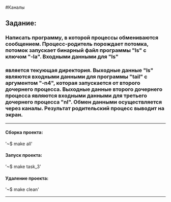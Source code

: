 #Каналы
## Задание:
### Написать программу, в которой процессы обмениваются сообщением. Процесс-родитель порождает потомка, потомок запускает бинарный файл программы "ls" с ключом "-la". Входными данными для "ls"
### является текующая директория. Выходные данные "ls" являются входными данными для программы "tail" c аргументом "-n4", которая запускается от второго дочернего процесса. Выходные данные второго дочернего процесса являются входными данными для третьего дочернего процесса "nl". Обмен данными осущеcтвляется через каналы. Результат родительский процесс выводит на экран. 
____ 

#### Сборка проекта:

'~$ make all'

#### Запуск проекта:

'~$ make task_3'

#### Удаление проекта:

'~$ make clean'
 ____

